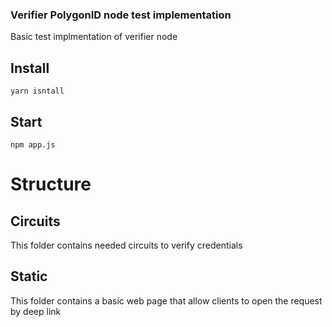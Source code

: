 ### Verifier PolygonID node test implementation

Basic test implmentation of verifier node

## Install

    yarn isntall

## Start

    npm app.js

# Structure

## Circuits

This folder contains needed circuits to verify credentials

## Static

This folder contains a basic web page that allow clients to open the request by deep link
